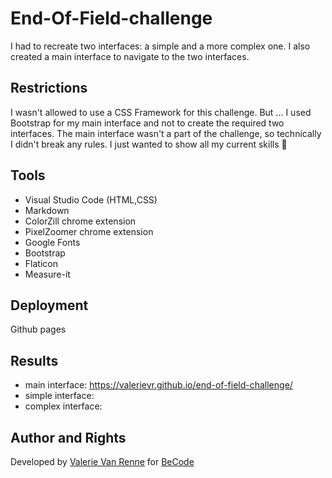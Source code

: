 # End-Of-Field-challenge
I had to recreate two interfaces: a simple and a more complex one.
I also created a main interface to navigate to the two interfaces.

## Restrictions
I wasn't allowed to use a CSS Framework for this challenge.
But ... I used Bootstrap for my main interface and not to create the required two interfaces.
The main interface wasn't a part of the challenge, so technically I didn't break any rules.
I just wanted to show all my current skills :see_no_evil:

## Tools
- Visual Studio Code (HTML,CSS)
- Markdown
- ColorZill chrome extension
- PixelZoomer chrome extension
- Google Fonts
- Bootstrap
- Flaticon
- Measure-it

## Deployment
Github pages

## Results
- main interface: https://valerievr.github.io/end-of-field-challenge/
- simple interface:
- complex interface:

## Author and Rights
Developed by [Valerie Van Renne](https://github.com/ValerieVR) for [BeCode](https://becode.org/)
